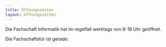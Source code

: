 ```yaml
---
title: Öffnungszeiten
layout: öffnungszeiten
---
```

Die Fachschaft Informatik hat im regelfall werktags von 8-18 Uhr geöffnet.

Die Fachschaftstür ist gerade: 
